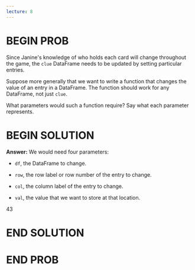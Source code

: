 ```yaml
---
lecture: 8
---
```


# BEGIN PROB

Since Janine's knowledge of who holds each card will change throughout
the game, the `clue` DataFrame needs to be updated by setting particular
entries.

Suppose more generally that we want to write a function that changes the
value of an entry in a DataFrame. The function should work for any
DataFrame, not just `clue`.

What parameters would such a function require? Say what each parameter
represents.

# BEGIN SOLUTION

**Answer:** We would need four parameters:

-   `df`, the DataFrame to change.

-   `row`, the row label or row number of the entry to change.

-   `col`, the column label of the entry to change.

-   `val`, the value that we want to store at that location.

<average>43</average>

# END SOLUTION

# END PROB